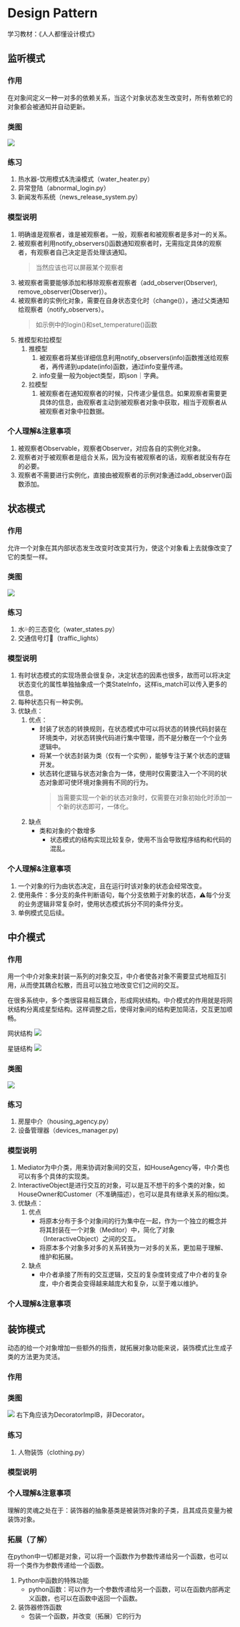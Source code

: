 # Design Pattern
学习教材：《人人都懂设计模式》
## 监听模式
### 作用
在对象间定义一种一对多的依赖关系，当这个对象状态发生改变时，所有依赖它的对象都会被通知并自动更新。
### 类图
![](./asserts/监听模式-类图.png)
### 练习
1. 热水器-饮用模式&洗澡模式（water_heater.py）
2. 异常登陆（abnormal_login.py）
3. 新闻发布系统（news_release_system.py）
### 模型说明
1. 明确谁是观察者，谁是被观察者。一般，观察者和被观察者是多对一的关系。
2. 被观察者利用notify_observers()函数通知观察者时，无需指定具体的观察者，有观察者自己决定是否处理该通知。
    > 当然应该也可以屏蔽某个观察者
3. 被观察者需要能够添加和移除观察者观察者（add_observer(Observer), remove_observer(Observer)）。
4. 被观察者的实例化对象，需要在自身状态变化时（change()），通过父类通知给观察者（notify_observers）。
   > 如示例中的login()和set_temperature()函数
5. 推模型和拉模型
   1. 推模型 
      1. 被观察者将某些详细信息利用notify_observers(info)函数推送给观察者，再传递到update(info)函数，通过info变量传递。 
      2. info变量一般为object类型，即json｜字典。
   2. 拉模型
      1. 被观察者在通知观察者的时候，只传递少量信息。如果观察者需要更具体的信息，由观察者主动到被观察者对象中获取，相当于观察者从被观察者对象中拉数据。

### 个人理解&注意事项
1. 被观察者Observable，观察者Observer，对应各自的实例化对象。
2. 观察者对于被观察者是组合关系，因为没有被观察者的话，观察者就没有存在的必要。
3. 观察者不需要进行实例化，直接由被观察者的示例对象通过add_observer()函数添加。

## 状态模式
### 作用
允许一个对象在其内部状态发生改变时改变其行为，使这个对象看上去就像改变了它的类型一样。
### 类图
![](./asserts/状态模式-类图.png)
### 练习
1. 水💦的三态变化（water_states.py）
2. 交通信号灯🚥（traffic_lights）
### 模型说明
1. 有时状态模式的实现场景会很复杂，决定状态的因素也很多，故而可以将决定状态变化的属性单独抽象成一个类StateInfo，这样is_match可以传入更多的信息。
2. 每种状态只有一种实例。
3. 优缺点：
   1. 优点：
      + 封装了状态的转换规则，在状态模式中可以将状态的转换代码封装在环境类中，对状态转换代码进行集中管理，而不是分散在一个个业务逻辑中。
      + 将某一个状态封装为类（仅有一个实例），能够专注于某个状态的逻辑开发。
      + 状态转化逻辑与状态对象合为一体，使用时仅需要注入一个不同的状态对象即可使环境对象拥有不同的行为。
        > 当需要实现一个新的状态对象时，仅需要在对象初始化时添加一个新的状态即可，一体化。
   2. 缺点
      + 类和对象的个数增多
        + 状态模式的结构实现比较复杂，使用不当会导致程序结构和代码的混乱。
### 个人理解&注意事项
1. 一个对象的行为由状态决定，且在运行时该对象的状态会经常改变。
2. 使用条件：多分支的条件判断语句，每个分支依赖于对象的状态，⚠️每个分支的业务逻辑非常复杂时，使用状态模式拆分不同的条件分支。
3. 单例模式见后续。

## 中介模式
### 作用
用一个中介对象来封装一系列的对象交互，中介者使各对象不需要显式地相互引用，从而使其耦合松散，而且可以独立地改变它们之间的交互。

在很多系统中，多个类很容易相互耦合，形成网状结构。中介模式的作用就是将网状结构分离成星型结构。这样调整之后，使得对象间的结构更加简洁，交互更加顺畅。

网状结构
![](./asserts/中介模式-图1.png)

星链结构
![](./asserts/中介模式-图2.png)
### 类图
![](./asserts/中介模式-类图.png)
### 练习
1. 房屋中介（housing_agency.py）
2. 设备管理器（devices_manager.py)
### 模型说明
1. Mediator为中介类，用来协调对象间的交互，如HouseAgency等，中介类也可以有多个具体的实现类。
2. InteractiveObject是进行交互的对象，可以是互不想干的多个类的对象，如HouseOwner和Customer（不准确描述），也可以是具有继承关系的相似类。
3. 优缺点：
   1. 优点
      + 将原本分布于多个对象间的行为集中在一起，作为一个独立的概念并将其封装在一个对象（Meditor）中，简化了对象（InteractiveObject）之间的交互。
      + 将原本多个对象多对多的关系转换为一对多的关系，更加易于理解、维护和拓展。
   2. 缺点
      + 中介者承接了所有的交互逻辑，交互的复杂度转变成了中介者的复杂度，中介者类会变得越来越庞大和复杂，以至于难以维护。

### 个人理解&注意事项


## 装饰模式
动态的给一个对象增加一些额外的指责，就拓展对象功能来说，装饰模式比生成子类的方法更为灵活。

### 作用

### 类图
![](asserts/装饰模式-类图.png)
右下角应该为DecoratorImplB，非Decorator。
### 练习
1. 人物装饰（clothing.py）
### 模型说明

### 个人理解&注意事项
理解的灵魂之处在于：装饰器的抽象基类是被装饰对象的子类，且其成员变量为被装饰对象。
### 拓展（了解）
在python中一切都是对象，可以将一个函数作为参数传递给另一个函数，也可以将一个类作为参数传递给一个函数。
1. Python中函数的特殊功能
   + python函数：可以作为一个参数传递给另一个函数，可以在函数内部再定义函数，也可以在函数中返回一个函数。
2. 装饰器修饰函数
   + 包装一个函数，并改变（拓展）它的行为